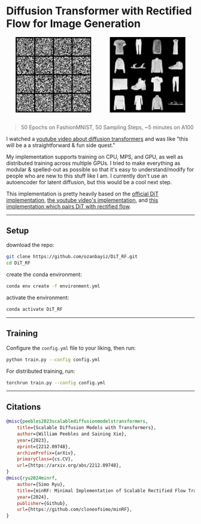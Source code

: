 # Diffusion Transformer with Rectified Flow for Image Generation

<div style="display: flex; align-items: center; justify-content: space-around;">
    <img src="content/fashion_MNIST_generation.gif" width="40%" height="auto">
    <img src="content/fashion_MNIST_result.png" width="40%" height="auto">
</div>

<br>

> 50 Epochs on FashionMNIST, 50 Sampling Steps, ~5 minutes on A100

I watched a [youtube video about diffusion transformers](https://www.youtube.com/watch?v=aSLDXdc2hkk) and was like "this will be a a straightforward & fun side quest." 

My implementation supports training on CPU, MPS, and GPU, as well as distributed training across multiple GPUs. I tried to make everything as modular & spelled-out as possible so that it's easy to understand/modify for people who are new to this stuff like I am. I currently don't use an autoencoder for latent diffusion, but this would be a cool next step.

This implementation is pretty heavily based on the [official DiT implementation](https://github.com/facebookresearch/DiT/tree/main), [the youtube video's implementation](https://github.com/explainingai-code/DiT-PyTorch/tree/main/), and [this implementation which pairs DiT with rectified flow](https://github.com/cloneofsimo/minRF/tree/main).

---

## Setup
download the repo:
```bash
git clone https://github.com/ozanbayiz/DiT_RF.git
cd DiT_RF
```

create the conda environment:

```bash
conda env create -f environment.yml
```

activate the environment:

```bash
conda activate DiT_RF
```

---

## Training

Configure the `config.yml` file to your liking, then run:

```bash
python train.py --config config.yml
```
For distributed training, run:

```bash
torchrun train.py --config config.yml
```

---

## Citations
```bibtex
@misc{peebles2023scalablediffusionmodelstransformers,
    title={Scalable Diffusion Models with Transformers}, 
    author={William Peebles and Saining Xie},
    year={2023},
    eprint={2212.09748},
    archivePrefix={arXiv},
    primaryClass={cs.CV},
    url={https://arxiv.org/abs/2212.09748}, 
}
@misc{ryu2024minrf,
    author={Simo Ryu},
    title={minRF: Minimal Implementation of Scalable Rectified Flow Transformers},
    year={2024},
    publisher={Github},
    url={https://github.com/cloneofsimo/minRF},
}
```